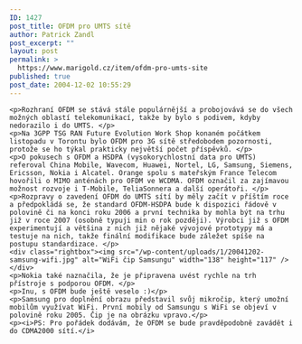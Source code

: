 ```yaml
---
ID: 1427
post_title: OFDM pro UMTS sítě
author: Patrick Zandl
post_excerpt: ""
layout: post
permalink: >
  https://www.marigold.cz/item/ofdm-pro-umts-site
published: true
post_date: 2004-12-02 10:55:29
---
```

	<p>Rozhraní OFDM se stává stále populárnější a probojovává se do všech možných oblastí telekomunikací, takže by bylo s podivem, kdyby nedorazilo i do UMTS. </p>
	<p>Na 3GPP TSG RAN Future Evolution Work Shop konaném počátkem listopadu v Torontu bylo OFDM pro 3G sítě středobodem pozornosti, protože se ho týkal prakticky největší počet příspěvků. </p>
	<p>O pokusech s OFDM a HSDPA (vysokorychlostní data pro UMTS) referoval China Mobile, Wavecom, Huawei, Nortel, LG, Samsung, Siemens, Ericsson, Nokia i Alcatel. Orange spolu s mateřským France Telecom hovořili o MIMO anténách pro OFDM ve WCDMA. OFDM označil za zajímavou možnost rozvoje i T-Mobile, TeliaSonnera a další operátoři. </p>
	<p>Rozpravy o zavedení OFDM do UMTS sítí by měly začít v příštím roce a předpokládá se, že standard OFDM-HSDPA bude k dispozici řádově v polovině či na konci roku 2006 a první technika by mohla být na trhu již v roce 2007 (osobně typuji min o rok později). Výrobci již s OFDM experimentují a většina z nich již nějaké vývojové prototypy má a testuje na nich, takže finální modifikace bude záležet spíše na postupu standardizace. </p>
	<div class="rightbox"><img src="/wp-content/uploads/1/20041202-samsung-wifi.jpg" alt="WiFi čip Samsungu" width="138" height="117" /></div>
	<p>Nokia také naznačila, že je připravena uvést rychle na trh přístroje s podporou OFDM. </p>
	<p>Inu, s OFDM bude ještě veselo :)</p>
	<p>Samsung pro doplnění obrazu představil svůj mikročip, který umožní mobilům využívat WiFi. První mobily od Samsungu s WiFi se objeví v polovině roku 2005. Čip je na obrázku vpravo.</p>
	<p><i>PS: Pro pořádek dodávám, že OFDM se bude pravděpodobně zavádět i do CDMA2000 sítí.</i>
</p>
